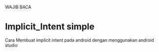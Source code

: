 WAJIB BACA
# Implicit_Intent simple

Cara Membuat implicit intent pada android dengan menggunakan android studio 
